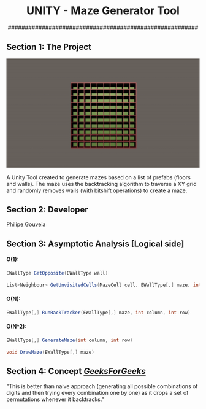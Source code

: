 <h1 align="center"> UNITY - Maze Generator Tool </h1>

<p align="center"> ######################################################## </p>

## Section 1: The Project

<p align="center"> <img src="./media/maze.gif"></p>


A Unity Tool created to generate mazes based on a list of prefabs (floors and walls). The maze uses the backtracking algorithm to traverse a XY grid and randomly removes walls (with bitshift operations) to create a maze. 

## Section 2: Developer 

[Philipe Gouveia](https://github.com/philipe-go)

## Section 3: Asymptotic Analysis [Logical side]

#### O(1):

```csharp
EWallType GetOpposite(EWallType wall)
```
```csharp
List<Neighbour> GetUnvisitedCells(MazeCell cell, EWallType[,] maze, int column, int row)
```

#### O(N):
```csharp
EWallType[,] RunBackTracker(EWallType[,] maze, int column, int row)
```
#### O(N^2):
```csharp
EWallType[,] GenerateMaze(int column, int row)
```
```csharp
void DrawMaze(EWallType[,] maze)
```

## Section 4: Concept *[GeeksForGeeks](https://www.geeksforgeeks.org/backtracking-algorithms/)*

"This is better than naive approach (generating all possible combinations of digits and then trying every combination one by one) as it drops a set of permutations whenever it backtracks."